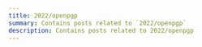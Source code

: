 ```yaml
---
title: 2022/openpgp
summary: Contains posts related to `2022/openpgp`
description: Contains posts related to 2022/openpgp
---
```

